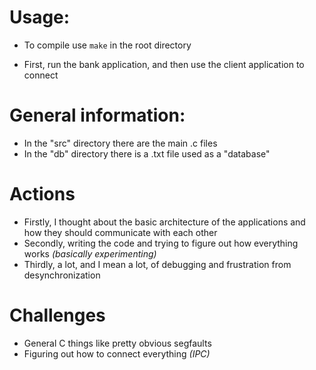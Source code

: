 # Usage:

* To compile use `make` in the root directory

* First, run the bank application, and then use the client application to connect 

# General information:
* In the "src" directory there are the main .c files
* In the "db" directory there is a .txt file used as a "database"

# Actions
* Firstly, I thought about the basic architecture of the applications and how they should communicate with each other
* Secondly, writing the code and trying to figure out how everything works *(basically experimenting)* 
* Thirdly, a lot, and I mean a lot, of debugging and frustration from desynchronization

# Challenges
* General C things like pretty obvious segfaults
* Figuring out how to connect everything *(IPC)*